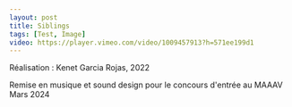 ```yaml
---
layout: post
title: Siblings
tags: [Test, Image]
video: https://player.vimeo.com/video/1009457913?h=571ee199d1
---
```


Réalisation : Kenet Garcia Rojas, 2022

Remise en musique et sound design pour le concours d'entrée au MAAAV  
Mars 2024
